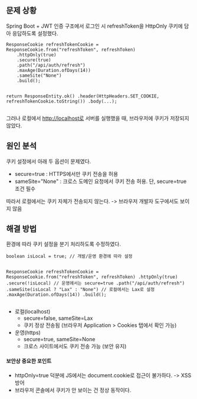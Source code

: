 <h2 id="문제-상황">문제 상황</h2>
<p>Spring Boot + JWT 인증 구조에서 로그인 시 refreshToken을 HttpOnly 쿠키에 담아 응답하도록 설정했다.</p>
<pre><code class="language-java">ResponseCookie refreshTokenCookie = ResponseCookie.from(&quot;refreshToken&quot;, refreshToken)
    .httpOnly(true)
    .secure(true)
    .path(&quot;/api/auth/refresh&quot;)
    .maxAge(Duration.ofDays(14))
    .sameSite(&quot;None&quot;)
    .build();

return ResponseEntity.ok()
    .header(HttpHeaders.SET_COOKIE, refreshTokenCookie.toString())
    .body(...);</code></pre>
<p>그러나 로컬에서 <a href="http://localhost%EB%A1%9C">http://localhost로</a> 서버를 실행했을 때, 브라우저에 쿠키가 저장되지 않았다.</p>
<h2 id="원인-분석">원인 분석</h2>
<p>쿠키 설정에서 아래 두 옵션이 문제였다.</p>
<ul>
<li>secure=true : HTTPS에서만 쿠키 전송을 허용</li>
<li>sameSite=&quot;None&quot; : 크로스 도메인 요청에서 쿠키 전송 허용. 단, secure=true 조건 필수</li>
</ul>
<p>따라서 로컬에서는 쿠키 자체가 전송되지 않는다. -&gt; 브라우저 개발자 도구에서도 보이지 않음</p>
<h2 id="해결-방법">해결 방법</h2>
<p>환경에 따라 쿠키 설정을 분기 처리하도록 수정하였다.</p>
<pre><code class="language-java">boolean isLocal = true; // 개발/운영 환경에 따라 설정

ResponseCookie refreshTokenCookie = ResponseCookie.from(&quot;refreshToken&quot;, refreshToken)
    .httpOnly(true)
    .secure(!isLocal)                          // 운영에서는 secure=true
    .path(&quot;/api/auth/refresh&quot;)
    .sameSite(isLocal ? &quot;Lax&quot; : &quot;None&quot;)        // 로컬에서는 Lax로 설정
    .maxAge(Duration.ofDays(14))
    .build();</code></pre>
<ul>
<li>로컬(localhost)<ul>
<li>secure=false, sameSite=Lax</li>
<li>쿠키 정상 전송됨 (브라우저 Application &gt; Cookies 탭에서 확인 가능)</li>
</ul>
</li>
<li>운영(https)<ul>
<li>secure=true, sameSite=None</li>
<li>크로스 사이트에서도 쿠키 전송 가능 (보안 유지)</li>
</ul>
</li>
</ul>
<h4 id="보안상-중요한-포인트">보안상 중요한 포인트</h4>
<ul>
<li>httpOnly=true 덕분에 JS에서는 document.cookie로 접근이 불가하다. -&gt; XSS 방어</li>
<li>브라우저 콘솔에서 쿠키가 안 보이는 건 정상 동작이다.</li>
</ul>